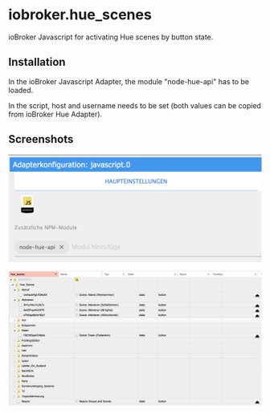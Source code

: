 # iobroker.hue_scenes
ioBroker Javascript for activating Hue scenes by button state.

## Installation
In the ioBroker Javascript Adapter, the module "node-hue-api" has to be loaded.

In the script, host and username needs to be set (both values can be copied from ioBroker Hue Adapter).

## Screenshots
![node-hue-api](node-hue-api.png)

![objects](screenshot.png)
